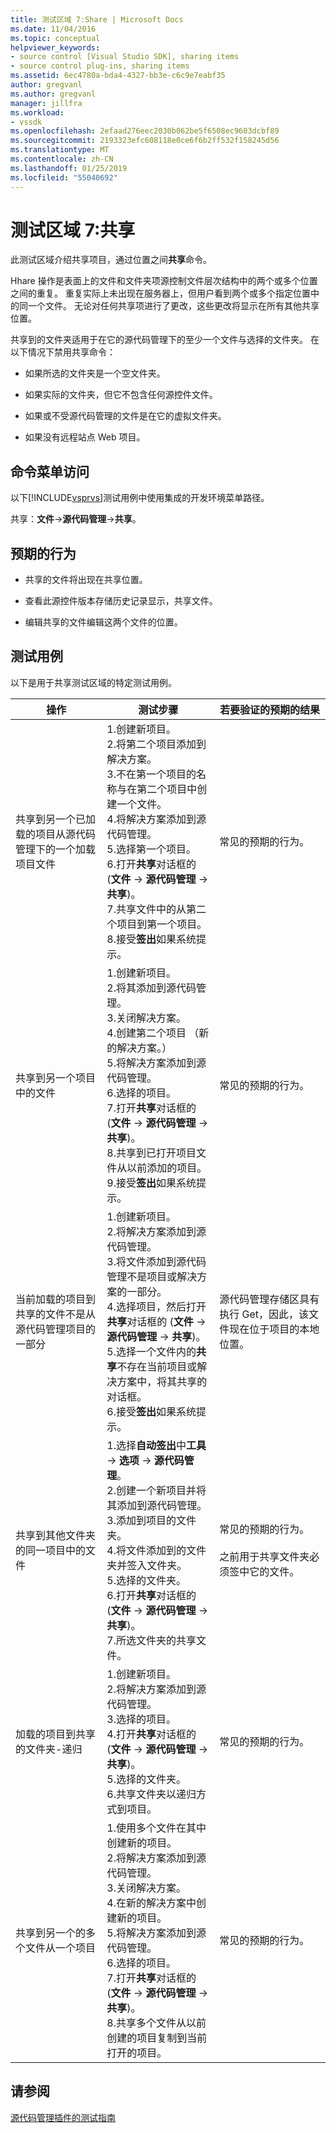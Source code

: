 ```yaml
---
title: 测试区域 7:Share | Microsoft Docs
ms.date: 11/04/2016
ms.topic: conceptual
helpviewer_keywords:
- source control [Visual Studio SDK], sharing items
- source control plug-ins, sharing items
ms.assetid: 6ec4780a-bda4-4327-bb3e-c6c9e7eabf35
author: gregvanl
ms.author: gregvanl
manager: jillfra
ms.workload:
- vssdk
ms.openlocfilehash: 2efaad276eec2030b062be5f6508ec9603dcbf89
ms.sourcegitcommit: 2193323efc608118e0ce6f6b2ff532f158245d56
ms.translationtype: MT
ms.contentlocale: zh-CN
ms.lasthandoff: 01/25/2019
ms.locfileid: "55040692"
---
```

# <a name="test-area-7-share"></a>测试区域 7:共享
此测试区域介绍共享项目，通过位置之间**共享**命令。  
  
 Hhare 操作是表面上的文件和文件夹项源控制文件层次结构中的两个或多个位置之间的重复。 重复实际上未出现在服务器上，但用户看到两个或多个指定位置中的同一个文件。 无论对任何共享项进行了更改，这些更改将显示在所有其他共享位置。  
  
 共享到的文件夹适用于在它的源代码管理下的至少一个文件与选择的文件夹。 在以下情况下禁用共享命令：  
  
-   如果所选的文件夹是一个空文件夹。  
  
-   如果实际的文件夹，但它不包含任何源控件文件。  
  
-   如果或不受源代码管理的文件是在它的虚拟文件夹。  
  
-   如果没有远程站点 Web 项目。  
  
## <a name="command-menu-access"></a>命令菜单访问  
 以下[!INCLUDE[vsprvs](../../code-quality/includes/vsprvs_md.md)]测试用例中使用集成的开发环境菜单路径。  
  
 共享：**文件**->**源代码管理**->**共享**。  
  
## <a name="expected-behavior"></a>预期的行为  
  
-   共享的文件将出现在共享位置。  
  
-   查看此源控件版本存储历史记录显示，共享文件。  
  
-   编辑共享的文件编辑这两个文件的位置。  
  
## <a name="test-cases"></a>测试用例  
 以下是用于共享测试区域的特定测试用例。  
  
|操作|测试步骤|若要验证的预期的结果|  
|------------|----------------|--------------------------------|  
|共享到另一个已加载的项目从源代码管理下的一个加载项目文件|1.创建新项目。<br />2.将第二个项目添加到解决方案。<br />3.不在第一个项目的名称与在第二个项目中创建一个文件。<br />4.将解决方案添加到源代码管理。<br />5.选择第一个项目。<br />6.打开**共享**对话框的 (**文件** -> **源代码管理** -> **共享**)。<br />7.共享文件中的从第二个项目到第一个项目。<br />8.接受**签出**如果系统提示。|常见的预期的行为。|  
|共享到另一个项目中的文件|1.创建新项目。<br />2.将其添加到源代码管理。<br />3.关闭解决方案。<br />4.创建第二个项目 （新的解决方案。）<br />5.将解决方案添加到源代码管理。<br />6.选择的项目。<br />7.打开**共享**对话框的 (**文件** -> **源代码管理** -> **共享**)。<br />8.共享到已打开项目文件从以前添加的项目。<br />9.接受**签出**如果系统提示。|常见的预期的行为。|  
|当前加载的项目到共享的文件不是从源代码管理项目的一部分|1.创建新项目。<br />2.将解决方案添加到源代码管理。<br />3.将文件添加到源代码管理不是项目或解决方案的一部分。<br />4.选择项目，然后打开**共享**对话框的 (**文件** -> **源代码管理** -> **共享**)。<br />5.选择一个文件内的**共享**不存在当前项目或解决方案中，将其共享的对话框。<br />6.接受**签出**如果系统提示。|源代码管理存储区具有执行 Get，因此，该文件现在位于项目的本地位置。|  
|共享到其他文件夹的同一项目中的文件|1.选择**自动签出**中**工具** -> **选项** -> **源代码管理**。<br />2.创建一个新项目并将其添加到源代码管理。<br />3.添加到项目的文件夹。<br />4.将文件添加到的文件夹并签入文件夹。<br />5.选择的文件夹。<br />6.打开**共享**对话框的 (**文件** -> **源代码管理** -> **共享**)。<br />7.所选文件夹的共享文件。|常见的预期的行为。<br /><br /> 之前用于共享文件夹必须签中它的文件。|  
|加载的项目到共享的文件夹-递归|1.创建新项目。<br />2.将解决方案添加到源代码管理。<br />3.选择的项目。<br />4.打开**共享**对话框的 (**文件** -> **源代码管理** -> **共享**)。<br />5.选择的文件夹。<br />6.共享文件夹以递归方式到项目。|常见的预期的行为。|  
|共享到另一个的多个文件从一个项目|1.使用多个文件在其中创建新的项目。<br />2.将解决方案添加到源代码管理。<br />3.关闭解决方案。<br />4.在新的解决方案中创建新的项目。<br />5.将解决方案添加到源代码管理。<br />6.选择的项目。<br />7.打开**共享**对话框的 (**文件** -> **源代码管理** -> **共享**)。<br />8.共享多个文件从以前创建的项目复制到当前打开的项目。|常见的预期的行为。|  
  
## <a name="see-also"></a>请参阅  
 [源代码管理插件的测试指南](../../extensibility/internals/test-guide-for-source-control-plug-ins.md)
